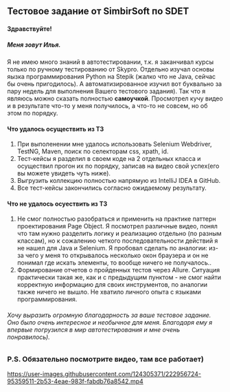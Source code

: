 ## Тестовое задание от SimbirSoft по SDET
#### Здравствуйте!
##### Меня зовут Илья. 
Я не имею много знаний в автотестировании, т.к. я заканчивал курсы только по ручному тестированию от  Skypro. Отдельно изучал основы яызка программирования Python на Stepik (жалко что не Java, сейчас бы очень пригодилось). А автоматизированное изучил вот буквально за пару недель для выполнения Вашего тестового задания). Так что я являюсь можно сказать полностью __самоучкой__. Просмотрел кучу видео и в результате что-то у меня получилось, а что-то не совсем, но об этом по порядку.


#### Что удалось осуществить из ТЗ
1. При выполенении мне удалось использовать Selenium Webdriver, TestNG, Maven, поиск по селекторам css, xpath, id.
2. Тест-кейсы я разделил в своем коде на 2 отдельных класса и осуществил прогон их по порядку, записав на видео свой успех(его вы можете увидеть чуть ниже).
3. Выгрузить коллекцию полностью напрямую из IntelliJ IDEA в GitHub.
4. Все тест-кейсы закончились согласно ожидаемому результату.

#### Что не удалось осуествить из ТЗ

1. Не смог полностью разобраться и применить на практике паттерн проектирования Page Object. Я посмотрел различные видео, понял что там нужно разделить логику и реализацию отдельно (по разным классам), но к сожалению четкого последовательности действий я не нашел для Java и Selenium. Я пробовал сделать по аналогии: из-за чего у меня то открывалось несколько окон браузера и он не понимал где искать элементы, то вообще ничего не получалось..
2. Формирование отчетов о пройденных тестов через Allure. Ситуация практически такая же, как и с предыдущим пунктом - не смог найти корректную информацию для своих инструментов, по аналогии также ничего не вышло. Не хватило личного опыта с языками программирования.

###### Хочу выразить огромную благодарность за ваше тестовое задание. Оно было очень интересное и необычное для меня. Благодаря ему я впервые погрузился в мир автотестирования и мне очень понравилось). 

### P.S. Обязательно посмотрите видео, там все работает)

https://user-images.githubusercontent.com/124305371/222956724-95359511-2b53-4eae-983f-fabdb76a8542.mp4

